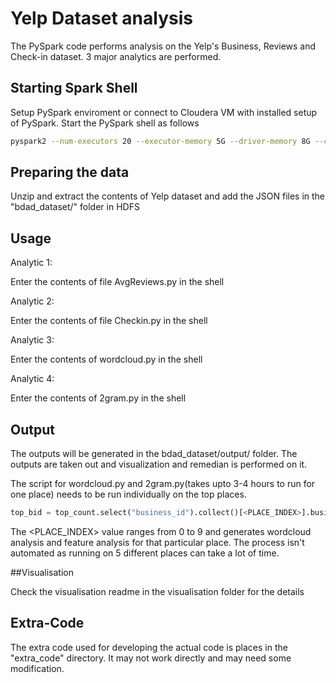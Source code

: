 # Yelp Dataset analysis

The PySpark code performs analysis on the Yelp's Business, Reviews and Check-in dataset. 3 major analytics are performed.

## Starting Spark Shell

Setup PySpark enviroment or connect to Cloudera VM with installed setup of PySpark. Start the PySpark shell as follows

```bash
pyspark2 --num-executors 20 --executor-memory 5G --driver-memory 8G --conf spark.executor.memoryOverhead=2G
```
## Preparing the data

Unzip and extract the contents of Yelp dataset and add the JSON files in the "bdad_dataset/" folder in HDFS


## Usage


Analytic 1:


Enter the contents of file AvgReviews.py in the shell



Analytic 2:


Enter the contents of file Checkin.py in the shell

Analytic 3:

Enter the contents of wordcloud.py in the shell

Analytic 4:

Enter the contents of 2gram.py in the shell

## Output

The outputs will be generated in the bdad_dataset/output/ folder. 
The outputs are taken out and visualization and remedian is performed on it. 

The script for wordcloud.py and 2gram.py(takes upto 3-4 hours to run for one place) needs to be run individually on the top places.

```python
top_bid = top_count.select("business_id").collect()[<PLACE_INDEX>].business_id
```

The <PLACE_INDEX> value ranges from 0 to 9 and generates wordcloud analysis and feature analysis for that particular place. The process isn't automated as running on 5 different places can take a lot of time.


##Visualisation

Check the visualisation readme in the visualisation folder for the details

## Extra-Code

The extra code used for developing the actual code is places in the "extra_code" directory. It may not work directly and may need some modification.